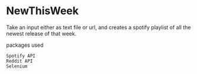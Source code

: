 # NewThisWeek
Take an input either as text file or url, and creates a spotify playlist of all the newest release of that week.


packages used
```
Spotify API
Reddit API
Selenium
```
